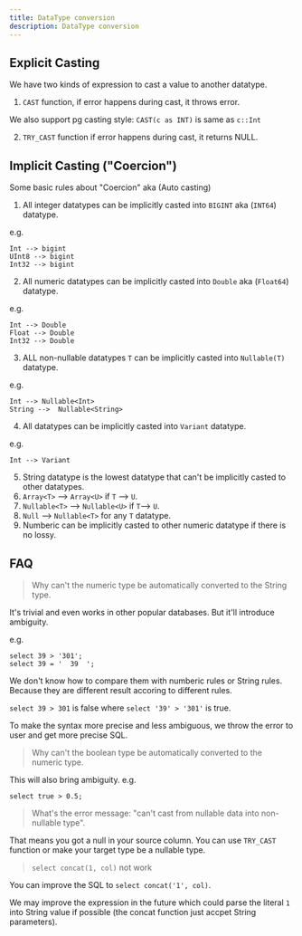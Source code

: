 ```yaml
---
title: DataType conversion
description: DataType conversion
---
```


## Explicit Casting

We have two kinds of expression to cast a value to another datatype.
1. `CAST` function, if error happens during cast, it throws error.

We also support pg casting style: `CAST(c as INT)` is same as `c::Int`

2. `TRY_CAST` function if error happens during cast, it returns NULL.



## Implicit Casting ("Coercion")

Some basic rules about "Coercion" aka (Auto casting)

1. All integer datatypes can be implicitly casted into  `BIGINT` aka (`INT64`) datatype.

e.g.
```
Int --> bigint
UInt8 --> bigint
Int32 --> bigint
```


2. All numeric datatypes can be implicitly casted into  `Double` aka (`Float64`) datatype.

e.g.
```
Int --> Double
Float --> Double
Int32 --> Double
```

3. ALL non-nullable datatypes `T` can be implicitly casted into `Nullable(T)` datatype.

e.g.
```
Int --> Nullable<Int>
String -->  Nullable<String>
```

4. All datatypes can be implicitly casted into `Variant` datatype.

e.g.

```
Int --> Variant
```

5. String datatype is the lowest datatype that can't be implicitly casted to other datatypes.
6. `Array<T>` --> `Array<U>` if `T` --> `U`.
7. `Nullable<T>` --> `Nullable<U>` if `T`--> `U`.
8. `Null` --> `Nullable<T>` for any `T` datatype.
9. Numberic can be implicitly casted to other numeric datatype if there is no lossy.


## FAQ

> Why can't the numeric type be automatically converted to the String type.

It's trivial and even works in other popular databases. But it'll introduce ambiguity.

e.g.

```
select 39 > '301';
select 39 = '  39  ';
```

We don't know how to compare them with numberic rules or String rules. Because they are different result accoring to different rules.

`select 39 > 301` is false where `select '39' > '301'` is true.

To make the syntax more precise and less ambiguous, we throw the error to user and get more precise SQL.


> Why can't the boolean type be automatically converted to the numeric type.

This will also bring ambiguity.
e.g.

```
select true > 0.5;
```

> What's the error message: "can't cast from nullable data into non-nullable type".

That means you got a null in your source column. You can use `TRY_CAST` function or make your target type be a nullable type.


> `select concat(1, col)` not work

You can improve the SQL to `select concat('1', col)`.

We may improve the expression in the future which could parse the literal `1` into String value if possible (the concat function just accpet String parameters). 
